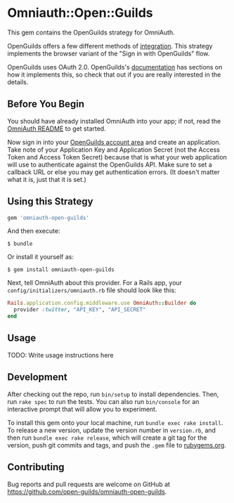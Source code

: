 # Omniauth::Open::Guilds

This gem contains the OpenGuilds strategy for OmniAuth.

OpenGuilds offers a few different methods of
[integration](https://docs.openguilds.com/#authentication).
This strategy implements the browser variant of the "Sign in
with OpenGuilds" flow.

OpenGuilds uses OAuth 2.0. OpenGuilds's
[documentation](https://docs.openguilds.com/#authentication) has sections
on how it implements this, so check that out if you are really interested
in the details.

## Before You Begin


You should have already installed OmniAuth into your app; 
if not, read the [OmniAuth README](https://github.com/omniauth/omniauth) to get started.

Now sign in into your [OpenGuilds account area](https://dashboard.openguilds.com/account)
 and create an application. Take note of your Application Key and Application Secret 
(not the Access Token and Access Token Secret) because that is what your 
web application will use to authenticate against the OpenGuilds API. 
Make sure to set a callback URL or else you may get authentication errors. 
(It doesn't matter what it is, just that it is set.)

## Using this Strategy

```ruby
gem 'omniauth-open-guilds'
```

And then execute:

    $ bundle

Or install it yourself as:

    $ gem install omniauth-open-guilds


Next, tell OmniAuth about this provider. For a Rails app, your 
`config/initializers/omniauth.rb` file should look like this:

```ruby
Rails.application.config.middleware.use OmniAuth::Builder do
  provider :twitter, "API_KEY", "API_SECRET"
end
```

## Usage

TODO: Write usage instructions here

## Development

After checking out the repo, run `bin/setup` to install dependencies. 
Then, run `rake spec` to run the tests. You can also run `bin/console` 
for an interactive prompt that will allow you to experiment.

To install this gem onto your local machine, run `bundle exec rake install`. 
To release a new version, update the version number in `version.rb`, and then 
run `bundle exec rake release`, which will create a git tag for the version, 
push git commits and tags, and push the `.gem` file 
to [rubygems.org](https://rubygems.org).

## Contributing

Bug reports and pull requests are welcome on GitHub at 
https://github.com/open-guilds/omniauth-open-guilds.
